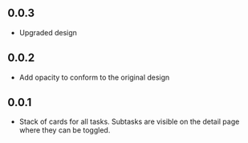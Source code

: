 ## 0.0.3

- Upgraded design

## 0.0.2

- Add opacity to conform to the original design

## 0.0.1

- Stack of cards for all tasks. Subtasks are visible on the detail page where they can be toggled.
